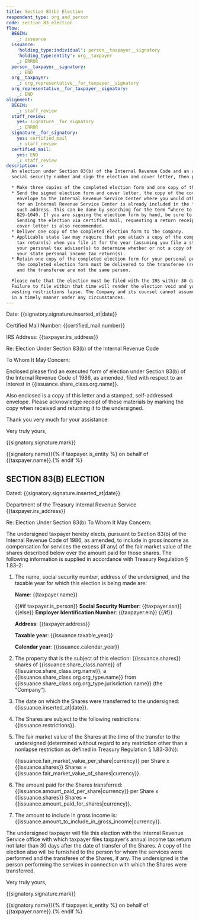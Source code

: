 ```yaml
---
title: Section 83(b) Election
respondent_type: org_and_person
code: section_83_election
flow:
  BEGIN:
    _: issuance
  issuance:
    'holding_type:individual': person__taxpayer__signatory
    'holding_type:entity': org__taxpayer
    _: ERROR
  person__taxpayer__signatory:
    _: END
  org__taxpayer:
    _: org_representative__for_taxpayer__signatory
  org_representative__for_taxpayer__signatory:
    _: END
alignment:
  BEGIN:
    _: staff_review
  staff_review:
    yes: signature__for_signatory
    _: ERROR
  signature__for_signatory:
    yes: certified_mail
    _: staff_review
  certified_mail:
    yes: END
    _: staff_review
description: >
  An election under Section 83(b) of the Internal Revenue Code and an accompanying IRS cover letter. Please fill in your
  social security number and sign the election and cover letter, then proceed as follows:

  * Make three copies of the completed election form and one copy of the IRS cover letter.
  * Send the signed election form and cover letter, the copy of the cover letter, and a self-addressed stamped return
    envelope to the Internal Revenue Service Center where you would otherwise file your tax return. Even if an address
    for an Internal Revenue Service Center is already included in the forms below, it is your obligation to verify
    such address. This can be done by searching for the term “where to file” on www.irs.gov or by calling 1 (800)
    829-1040. If you are signing the election form by hand, be sure to send the original signed form to the IRS.
    Sending the election via certified mail, requesting a return receipt, with the certified mail number written on the
    cover letter is also recommended.
  * Deliver one copy of the completed election form to the Company.
  * Applicable state law may require that you attach a copy of the completed election form to your state personal income
    tax return(s) when you file it for the year (assuming you file a state personal income tax return). Please consult
    your personal tax advisor(s) to determine whether or not a copy of this Section 83(b) election should be filed with
    your state personal income tax return(s).
  * Retain one copy of the completed election form for your personal permanent records.  Note: An additional copy of
    the completed election form must be delivered to the transferee (recipient) of the property if the service provider
    and the transferee are not the same person.

  Please note that the election must be filed with the IRS within 30 days of the date of your restricted stock grant.
  Failure to file within that time will render the election void and you may recognize ordinary taxable income as your
  vesting restrictions lapse. The Company and its counsel cannot assume responsibility for failure to file the election
  in a timely manner under any circumstances.
---
```


Date: {{signatory.signature.inserted_at|date}}

Certified Mail Number: {{certified_mail.number}}

IRS Address: {{taxpayer.irs_address}}

Re:	Election Under Section 83(b) of the Internal Revenue Code

To Whom It May Concern:

Enclosed please find an executed form of election under Section 83(b) of the Internal Revenue Code of 1986, as amended,
filed with respect to an interest in {{issuance.share_class.org.name}}.

Also enclosed is a copy of this letter and a stamped, self-addressed envelope. Please acknowledge receipt of these
materials by marking the copy when received and returning it to the undersigned.

Thank you very much for your assistance.

Very truly yours,

{{signatory.signature.mark}}

{{signatory.name}}{% if taxpayer.is_entity %} on behalf of {{taxpayer.name}}.{% endif %}

## SECTION 83(B) ELECTION

Dated: {{signatory.signature.inserted_at|date}}

Department of the Treasury
Internal Revenue Service
{{taxpayer.irs_address}}

Re:	Election Under Section 83(b)
To Whom It May Concern:

The undersigned taxpayer hereby elects, pursuant to Section 83(b) of the Internal Revenue Code of 1986, as amended, to
include in gross income as compensation for services the excess (if any) of the fair market value of the shares
described below over the amount paid for those shares. The following information is supplied in accordance with Treasury
Regulation § 1.83-2:

1.  The name, social security number, address of the undersigned, and the taxable year for which this election is being
    made are:

    **Name**: {{taxpayer.name}}

    {{#if taxpayer.is_person}}
    **Social Security Number**: {{taxpayer.ssn}}
    {{else}}
    **Employer Identification Number**: {{taxpayer.ein}}
    {{/if}}

    **Address**: {{taxpayer.address}}

    **Taxable year**: {{issuance.taxable_year}}

    **Calendar year**: {{issuance.calendar_year}}

2.  The property that is the subject of this election: {{issuance.shares}} shares of
    {{issuance.share_class.name}} of {{issuance.share_class.org.name}}, a
    {{issuance.share_class.org.org_type.name}} from {{issuance.share_class.org.org_type.jurisdiction.name}}
    (the “Company”).

3.  The date on which the Shares were transferred to the undersigned: {{issuance.inserted_at|date}}.

4.	The Shares are subject to the following restrictions: {{issuance.restrictions}}.
5.	The fair market value of the Shares at the time of the transfer to the undersigned (determined without regard to any
    restriction other than a nonlapse restriction as defined in Treasury Regulation § 1.83-3(h)):

    {{issuance.fair_market_value_per_share|currency}} per Share x {{issuance.shares}} Shares =
    {{issuance.fair_market_value_of_shares|currency}}.

6.	The amount paid for the Shares transferred: {{issuance.amount_paid_per_share|currency}} per Share x
    {{issuance.shares}} Shares = {{issuance.amount_paid_for_shares|currency}}.
7.	The amount to include in gross income is: {{issuance.amount_to_include_in_gross_income|currency}}.

The undersigned taxpayer will file this election with the Internal Revenue Service office with which taxpayer files
taxpayer’s annual income tax return not later than 30 days after the date of transfer of the Shares. A copy of the
election also will be furnished to the person for whom the services were performed and the transferee of the Shares, if
any. The undersigned is the person performing the services in connection with which the Shares were transferred.

Very truly yours,

{{signatory.signature.mark}}

{{signatory.name}}{% if taxpayer.is_entity %} on behalf of {{taxpayer.name}}.{% endif %}
